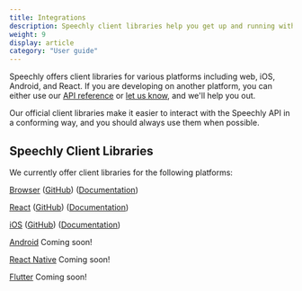 ```yaml
---
title: Integrations
description: Speechly client libraries help you get up and running with Speechly in a breeze.
weight: 9
display: article
category: "User guide"
---
```


Speechly offers client libraries for various platforms including web, iOS, Android, and React. If you are developing on another platform, you can either use our [API reference](/speechly-api/api-reference/) or [let us know](mailto:hello@speechly.com), and we'll help you out.

Our official client libraries make it easier to interact with the Speechly API in a conforming way, and you should always use them when possible.

## Speechly Client Libraries

We currently offer client libraries for the following platforms:

[Browser](/client-libraries/web-client/)
([GitHub](https://github.com/speechly/browser-client/)) ([Documentation](/client-libraries/web-client/))

[React](/client-libraries/react/)
([GitHub](https://github.com/speechly/react-client/)) ([Documentation](/client-libraries/react/))

[iOS](/client-libraries/ios/)
([GitHub](https://github.com/speechly/ios-client/)) ([Documentation](/client-libraries/ios/))

[Android](/client-libraries/android/)
Coming soon!

[React Native](/client-libraries/react-native/)
Coming soon!

[Flutter](/client-libraries/flutter/)
Coming soon!
